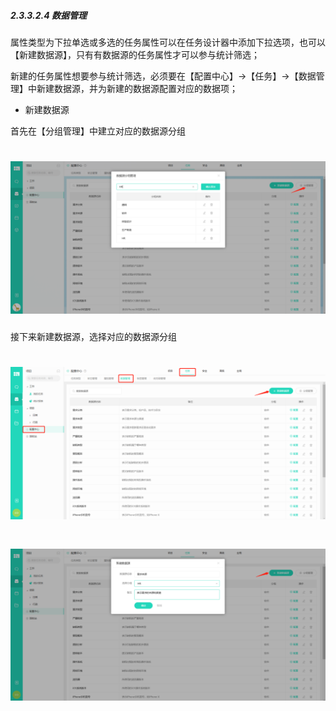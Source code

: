 ##### 2.3.3.2.4 数据管理

属性类型为下拉单选或多选的任务属性可以在任务设计器中添加下拉选项，也可以【新建数据源】，只有有数据源的任务属性才可以参与统计筛选；

新建的任务属性想要参与统计筛选，必须要在【配置中心】→【任务】→【数据管理】中新建数据源，并为新建的数据源配置对应的数据项；

* 新建数据源

首先在【分组管理】中建立对应的数据源分组

# ![](/assets/01-任务类型-数据管理-分组.png)

接下来新建数据源，选择对应的数据源分组

# ![](/assets/01-任务类型-数据管理-新建数据源1.png)

# ![](/assets/01-任务类型-数据管理-新建数据源2.png)

